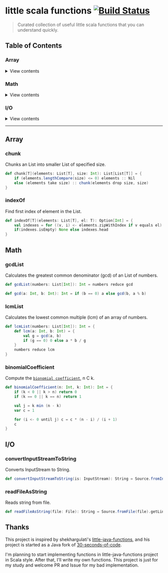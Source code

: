 # little scala functions [![Build Status](https://travis-ci.org/a1p4ca/little-scala-functions.svg?branch=master)](https://travis-ci.org/a1p4ca/little-scala-functions)
> Curated collection of useful little scala functions that you can understand quickly.

## Table of Contents

### Array

<details>
<summary>View contents</summary>

* [`chunk`](#chunk)
* [`indexOf`](#indexof)

</details>

### Math

<details>
<summary>View contents</summary>

* [`gcdList`](#gcdList)
* [`lcmList`](#lcmList)
* [`binomialCoefficient`](#binomialcoefficient)

</details>

### I/O

<details>
<summary>View contents</summary>

* [`convertInputStreamToString`](#convertinputstreamtostring)
* [`readFileAsString`](#readfileasstring)

</details>

---

## Array

### chunk

Chunks an List into smaller List of specified size.

```scala
def chunk[T](elements: List[T], size: Int): List[List[T]] = {
    if (elements.lengthCompare(size) <= 0) elements :: Nil
    else (elements take size) :: chunk(elements drop size, size)
}
```

### indexOf

Find first index of element in the List.

```scala
def indexOf[T](elements: List[T], el: T): Option[Int] = {
    val indexes = for ((v, i) <- elements.zipWithIndex if v equals el) yield Some(i)
    if(indexes.isEmpty) None else indexes.head
}
```

## Math

### gcdList

Calculates the greatest common denominator (gcd) of an List of numbers.

```scala
def gcdList(numbers: List[Int]): Int = numbers reduce gcd

def gcd(a: Int, b: Int): Int = if (b == 0) a else gcd(b, a % b)
```

### lcmList

Calculates the lowest common multiple (lcm) of an array of numbers.

```scala
def lcmList(numbers: List[Int]): Int = {
    def lcm(a: Int, b: Int) = {
        val g = gcd(a, b)
        if (g == 0) 0 else a * b / g
    }
    numbers reduce lcm
}
```

### binomialCoefficient

Compute the [`bionomial coefficient`](https://en.wikipedia.org/wiki/Binomial_coefficient), n C k.

```scala
def binomialCoefficient(n: Int, k: Int): Int = {
    if (k < 0 || k > n) return 0
    if (k == 0 || k == n) return 1

    val j = k min (n - k)
    var c = 1

    for (i <- 0 until j) c = c * (n - i) / (i + 1)
    c
}
```

## I/O

### convertInputStreamToString

Converts InputStream to String.

```scala
def convertInputStreamToString(is: InputStream): String = Source.fromInputStream(is).mkString
```

### readFileAsString

Reads string from file.

```scala
def readFileAsString(file: File): String = Source.fromFile(file).getLines.mkString
```

## Thanks

This project is inspired by shekhargulati's [little-java-functions](https://github.com/shekhargulati/little-java-functions),
and his project is started as a Java fork of [30-seconds-of-code](https://github.com/Chalarangelo/30-seconds-of-code).

I'm planning to start implementing functions in little-java-functions project in Scala style.
After that, I'll write my own functions. This project is just for my study and welcome PR and Issue for my bad implementation.
